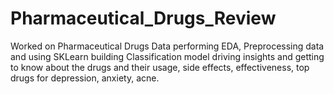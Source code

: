 # Pharmaceutical_Drugs_Review
Worked on Pharmaceutical Drugs Data performing EDA, Preprocessing data and using SKLearn building Classification model driving insights and getting to know about the drugs and their usage, side effects, effectiveness, top drugs for depression, anxiety, acne. 
